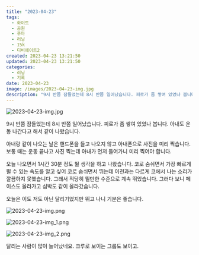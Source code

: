 ```yaml
---
title: "2023-04-23"
tags:
  - 화이트
  - 공원
  - 푸마
  - 러닝
  - 15k
  - 디비에이트2
created: 2023-04-23 13:21:50
updated: 2023-04-23 13:21:50
categories:
  - 러닝
  - 기록
date: 2023-04-23
image: /images/2023-04-23-img.jpg
description: "9시 반쯤 잠들었는데 8시 반쯤 일어났습니다. 피로가 좀 쌓여 있었나 봅니다. 아내도 운동 나간다고 해서 같이 나왔습니다. 아내랑 같이 나오는 날은 핸드폰을 들고 나오지 않고 아내폰으로 사진을 미리 찍습니다. 보통 때는 운동 끝나고 사진 찍는데 아내가 먼저 들어가니 미리 찍어야 합니다."
---
```


![2023-04-23-img.jpg](/images/2023-04-23-img.jpg)
 
 

9시 반쯤 잠들었는데 8시 반쯤 일어났습니다. 피로가 좀 쌓여 있었나 봅니다. 아내도 운동 나간다고 해서 같이 나왔습니다.

아내랑 같이 나오는 날은 핸드폰을 들고 나오지 않고 아내폰으로 사진을 미리 찍습니다. 보통 때는 운동 끝나고 사진 찍는데 아내가 먼저 들어가니 미리 찍어야 합니다.

오늘 나오면서 1시간 30분 정도 뛸 생각을 하고 나왔습니다. 코로 숨쉬면서 가장 빠르게 뛸 수 있는 속도를 알고 싶어 코로 숨쉬면서 뛰는데 이전과는 다르게 코에서 나는 소리가 깔끔하지 못했습니다. 그래서 적당히 뛸만한 수준으로 계속 뛰었습니다. 그러다 보니 페이스도 올라가고 심박도 같이 올라갔습니다. 

오늘은 이도 저도 아닌 달리기였지만 뛰고 나니 기분은 좋습니다.

 
 ![2023-04-23-img.png](/images/2023-04-23-img.png)
 
 

 
 ![2023-04-23-img_1.png](/images/2023-04-23-img_1.png)
 
 

 
 ![2023-04-23-img_2.png](/images/2023-04-23-img_2.png)
 
 

달리는 사람이 많이 늘어났네요. 크루로 보이는 그룹도 보이고.
